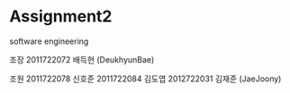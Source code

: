 # Assignment2
software engineering

조장 2011722072 배득현 (DeukhyunBae)

조원
2011722078 신호준
2011722084 김도엽
2012722031 김재준 (JaeJoony)
